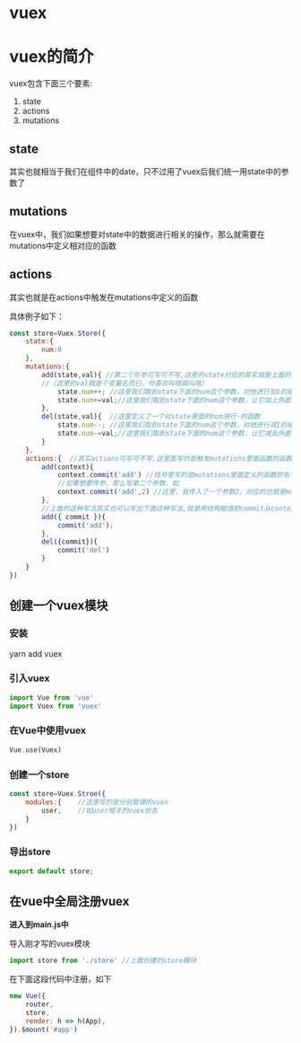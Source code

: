 # vuex

# vuex的简介
vuex包含下面三个要素:
1. state
2. actions
3. mutations

## state
其实也就相当于我们在组件中的date，只不过用了vuex后我们统一用state中的参数了
## mutations
在vuex中，我们如果想要对state中的数据进行相关的操作，那么就需要在mutations中定义相对应的函数
## actions
其实也就是在actions中触发在mutations中定义的函数

具体例子如下：
```js
const store=Vuex.Store({
    state:{
        num:0
    },
    mutations:{
        add(state,val){ //第二个形参可写可不写,这里的state对应的其实就是上面的state,如果不需要从外部传参，那么就可以不用写val
        //（这里的val就是个变量名而已，你喜欢叫啥就叫啥）
            state.num++; //这里我们取到state下面的num这个参数，对他进行加1的操作
            state.num+=val;//这里我们取到state下面的num这个参数，让它加上外面传进来的参数val
        },
        del(state,val){  //这里定义了一个对state里面的num进行-的函数
            state.num--; //这里我们取到state下面的num这个参数，对他进行减1的操作
            state.num-=val;//这里我们取到state下面的num这个参数，让它减去外面传进来的参数val
        }
    },
    actions:{  //其实actions可写可不写,这里面写的是触发mutations里面函数的函数
        add(context){
            context.commit('add') //括号里写的是mutations里面定义的函数的名字，记得加'',
            //如果想要传参，那么写第二个参数，如
            context.commit('add',2) //这里，我传入了一个参数2，对应的也就是mutations里面的add函数的val
        },
        //上面的这种写法其实也可以写出下面这种写法,就是用结构赋值把commit从context中提取出来而已
        add({ commit }){
            commit('add');
        },
        del({commit}){
            commit('del')
        }
    }
})
```
## 创建一个vuex模块

### 安装
yarn add vuex

### 引入vuex
```js
import Vue from 'vue'
import Vuex from 'vuex'
```
### 在Vue中使用vuex
```js
Vue.use(Vuex)
```

### 创建一个store
```js
const store=Vuex.Stroe({
    modules:{    //这里写的是分别管理的vuex
        user,    //如user相关的vuex状态
    }
})
```
### 导出store
```js
export default store;
```

## 在vue中全局注册vuex

**进入到main.js中**

导入刚才写的vuex模块
```js
import store from './store' //上面创建的store模块
```
在下面这段代码中注册，如下
```js
new Vue({
    router,
    store,
    render: h => h(App),
}).$mount('#app')
```

